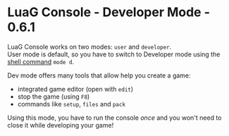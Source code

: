 # LuaG Console - Developer Mode - 0.6.1

LuaG Console works on two modes: `user` and `developer`.  
User mode is default, so you have to switch to Developer mode using the [shell command](https://github.com/Vulcalien/LuaG-Console/wiki/Shell-and-Commands) `mode d`.

Dev mode offers many tools that allow help you create a game:
- integrated game editor (open with `edit`)
- stop the game (using `F8`)
- commands like `setup`, `files` and `pack`

Using this mode, you have to run the console *once* and you won't need to close it while developing your game!
